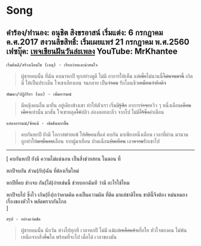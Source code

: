 # Song
__คำร้อง/ทำนอง: อนุชิต สิงขรอาสน์
เริ่มแต่ง: 6 กรกฎาคม ค.ศ.2017
สงวนลิขสิทธิ์: เริ่มเผยแพร่ 21 กรกฎาคม พ.ศ.2560
เฟซบุ๊ค: [เพจเขียนฝันวันล่ะเพลง](https://m.facebook.com/story.php?story_fbid=804845403022370&substory_index=0&id=466377473535833)
YouTube: MrKhantee__ 
-------
```
เริ่มต้นดี/สร้างเงื่อนไข (เหตุ) - เรียบง่ายและน่าสนใจ
```
> ผู้ชายคนนั้น ที่ฉัน คบมาหกปี
ทุกอย่างดูดี ไม่มี อาการให้เห็น
แต่~~เมื่อ~~ไม่นานนี้~~ไม่นานมานี้~~ เกิดมี ให้เป็นประเด็น
ใจเขาเอียงเอน จนกลาย เป็น~~ว่าคน~~ รักโดนซิว~~เหมือนว่าถึงคิว~~
```
พัฒนา/ปฏิกิริยา (ผล) - เพิ่มอารมณ์
```
> มีหญิงคนอื่น มายืน อยู่เคียงข้างเขา
ทำให้ตัวเรา เริ่มมี~~รู้สึก~~ อาการ~~ว่าจะ~~หวิว ๆ
หนึ่งเดือน~~เดือนเดียว~~เท่านั้น มาสั่น ใจเขาหลุด~~ให้~~ปลิว
ล่องลอยละลิ่ว จากไป ไม่มี~~ไร้ซึ่ง~~คำเตือน
```
แสดงอารมณ์/ข้อแม้ - เข้มข้นมากขึ้น
```
> คบกันหกปี ยังมี โอกาสพ่ายแพ้
ให้~~กับ~~คนที่แค่ คบกัน มาเพียงหนึ่งเดือน
เวลาที่ผ่าน มานาน ถูกทำให้~~มานั้นลบ~~เลือน
จากผู้มาเยือน ปาดเฉือน~~บิดเบือน~~ เอา~~ความ~~รักเขาไป
-------
[
คบกันหกปี ยังมี ความไม่แน่นอน
เป็นสิ่งช่วยสอน ในตอน ที่

หกปีจบกัน ส่วน(กับ)ฉัน ที่ต้องเริ่มใหม่

หกปีที่คบ ช่างจบ กัน(ได้)ง่ายเช่นนี้
ช่วยบอกฉันที ว่ามี อะไรใช่ไหม

หกปีจบไป ซึ่งไว เกิน(ยิ่ง)กว่าคาดคิด
คงเป็นความผิด ที่ติด มาแต่ชาติไหน
ชาตินี้จึงต้อง หม่นหมอง เรื่องของหัวใจ
พลัดพรากกันไกล      
]
```
สรุป - อย่างแจ่มชัด
```
> ผู้ชายคนนั้น นับวัน ห่างไปทุกที
เวลาหกปี ไม่มี แม้แต่~~เหลือแล้ว~~เยื่อใย
หัวใจของคน ไม่พ้น เหนือจากสิ่ง~~อื่น~~ใด
พร้อมที่จะไป เมื่อได้ เวลาของมัน
